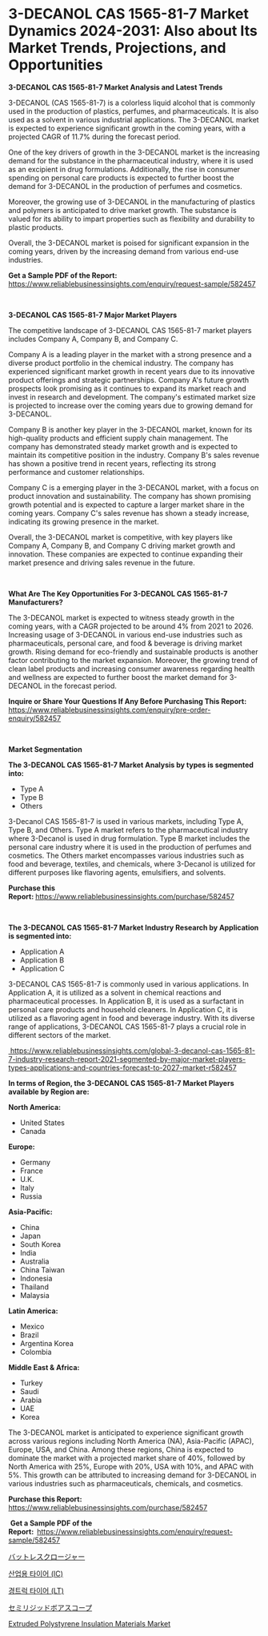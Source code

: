 <p><h1>3-DECANOL CAS 1565-81-7 Market Dynamics 2024-2031: Also about Its Market Trends, Projections, and Opportunities</h1></p><p><strong>3-DECANOL CAS 1565-81-7 Market Analysis and Latest Trends</strong></p>
<p><p>3-DECANOL (CAS 1565-81-7) is a colorless liquid alcohol that is commonly used in the production of plastics, perfumes, and pharmaceuticals. It is also used as a solvent in various industrial applications. The 3-DECANOL market is expected to experience significant growth in the coming years, with a projected CAGR of 11.7% during the forecast period.</p><p>One of the key drivers of growth in the 3-DECANOL market is the increasing demand for the substance in the pharmaceutical industry, where it is used as an excipient in drug formulations. Additionally, the rise in consumer spending on personal care products is expected to further boost the demand for 3-DECANOL in the production of perfumes and cosmetics.</p><p>Moreover, the growing use of 3-DECANOL in the manufacturing of plastics and polymers is anticipated to drive market growth. The substance is valued for its ability to impart properties such as flexibility and durability to plastic products.</p><p>Overall, the 3-DECANOL market is poised for significant expansion in the coming years, driven by the increasing demand from various end-use industries.</p></p>
<p><strong>Get a Sample PDF of the Report:&nbsp;</strong> <a href="https://www.reliablebusinessinsights.com/enquiry/request-sample/582457">https://www.reliablebusinessinsights.com/enquiry/request-sample/582457</a></p>
<p>&nbsp;</p>
<p><strong>3-DECANOL CAS 1565-81-7 Major Market Players</strong></p>
<p><p>The competitive landscape of 3-DECANOL CAS 1565-81-7 market players includes Company A, Company B, and Company C. </p><p>Company A is a leading player in the market with a strong presence and a diverse product portfolio in the chemical industry. The company has experienced significant market growth in recent years due to its innovative product offerings and strategic partnerships. Company A's future growth prospects look promising as it continues to expand its market reach and invest in research and development. The company's estimated market size is projected to increase over the coming years due to growing demand for 3-DECANOL.</p><p>Company B is another key player in the 3-DECANOL market, known for its high-quality products and efficient supply chain management. The company has demonstrated steady market growth and is expected to maintain its competitive position in the industry. Company B's sales revenue has shown a positive trend in recent years, reflecting its strong performance and customer relationships.</p><p>Company C is a emerging player in the 3-DECANOL market, with a focus on product innovation and sustainability. The company has shown promising growth potential and is expected to capture a larger market share in the coming years. Company C's sales revenue has shown a steady increase, indicating its growing presence in the market.</p><p>Overall, the 3-DECANOL market is competitive, with key players like Company A, Company B, and Company C driving market growth and innovation. These companies are expected to continue expanding their market presence and driving sales revenue in the future.</p></p>
<p>&nbsp;</p>
<p><strong>What Are The Key Opportunities For 3-DECANOL CAS 1565-81-7 Manufacturers?</strong></p>
<p><p>The 3-DECANOL market is expected to witness steady growth in the coming years, with a CAGR projected to be around 4% from 2021 to 2026. Increasing usage of 3-DECANOL in various end-use industries such as pharmaceuticals, personal care, and food & beverage is driving market growth. Rising demand for eco-friendly and sustainable products is another factor contributing to the market expansion. Moreover, the growing trend of clean label products and increasing consumer awareness regarding health and wellness are expected to further boost the market demand for 3-DECANOL in the forecast period.</p></p>
<p><strong>Inquire or Share Your Questions If Any Before Purchasing This Report:</strong> <a href="https://www.reliablebusinessinsights.com/enquiry/pre-order-enquiry/582457">https://www.reliablebusinessinsights.com/enquiry/pre-order-enquiry/582457</a></p>
<p>&nbsp;</p>
<p><strong>Market Segmentation</strong></p>
<p><strong>The 3-DECANOL CAS 1565-81-7 Market Analysis by types is segmented into:</strong></p>
<p><ul><li>Type A</li><li>Type B</li><li>Others</li></ul></p>
<p><p>3-Decanol CAS 1565-81-7 is used in various markets, including Type A, Type B, and Others. Type A market refers to the pharmaceutical industry where 3-Decanol is used in drug formulation. Type B market includes the personal care industry where it is used in the production of perfumes and cosmetics. The Others market encompasses various industries such as food and beverage, textiles, and chemicals, where 3-Decanol is utilized for different purposes like flavoring agents, emulsifiers, and solvents.</p></p>
<p><strong>Purchase this Report:&nbsp;</strong><a href="https://www.reliablebusinessinsights.com/purchase/582457">https://www.reliablebusinessinsights.com/purchase/582457</a></p>
<p>&nbsp;</p>
<p><strong>The 3-DECANOL CAS 1565-81-7 Market Industry Research by Application is segmented into:</strong></p>
<p><ul><li>Application A</li><li>Application B</li><li>Application C</li></ul></p>
<p><p>3-DECANOL CAS 1565-81-7 is commonly used in various applications. In Application A, it is utilized as a solvent in chemical reactions and pharmaceutical processes. In Application B, it is used as a surfactant in personal care products and household cleaners. In Application C, it is utilized as a flavoring agent in food and beverage industry. With its diverse range of applications, 3-DECANOL CAS 1565-81-7 plays a crucial role in different sectors of the market.</p></p>
<p><a href="https://www.reliablebusinessinsights.com/global-3-decanol-cas-1565-81-7-industry-research-report-2021-segmented-by-major-market-players-types-applications-and-countries-forecast-to-2027-market-r582457">&nbsp;https://www.reliablebusinessinsights.com/global-3-decanol-cas-1565-81-7-industry-research-report-2021-segmented-by-major-market-players-types-applications-and-countries-forecast-to-2027-market-r582457</a></p>
<p><strong>In terms of Region, the 3-DECANOL CAS 1565-81-7 Market Players available by Region are:</strong></p>
<p>
    <p> <strong> North America: </strong>
        <ul>
            <li>United States</li>
            <li>Canada</li>
        </ul>
        </p> 
    <p> <strong> Europe: </strong>
        <ul>
            <li>Germany</li>
            <li>France</li>
            <li>U.K.</li>
            <li>Italy</li>
            <li>Russia</li>
        </ul>
        </p> 
    <p> <strong> Asia-Pacific: </strong>
        <ul>
            <li>China</li>
            <li>Japan</li>
            <li>South Korea</li>
            <li>India</li>
            <li>Australia</li>
            <li>China Taiwan</li>
            <li>Indonesia</li>
            <li>Thailand</li>
            <li>Malaysia</li>
        </ul>
        </p> 
    <p> <strong> Latin America: </strong>
        <ul>
            <li>Mexico</li>
            <li>Brazil</li>
            <li>Argentina Korea</li>
            <li>Colombia</li>
        </ul>
        </p> 
    <p> <strong> Middle East & Africa: </strong>
        <ul>
            <li>Turkey</li>
            <li>Saudi</li>
            <li>Arabia</li>
            <li>UAE</li>
            <li>Korea</li>
        </ul>
    </p>
    </p>
<p><p>The 3-DECANOL market is anticipated to experience significant growth across various regions including North America (NA), Asia-Pacific (APAC), Europe, USA, and China. Among these regions, China is expected to dominate the market with a projected market share of 40%, followed by North America with 25%, Europe with 20%, USA with 10%, and APAC with 5%. This growth can be attributed to increasing demand for 3-DECANOL in various industries such as pharmaceuticals, chemicals, and cosmetics.</p></p>
<p><strong>Purchase this Report: </strong><a href="https://www.reliablebusinessinsights.com/purchase/582457">https://www.reliablebusinessinsights.com/purchase/582457</a></p>
<p>&nbsp;<strong>Get a Sample PDF of the Report:&nbsp;&nbsp;</strong><a href="https://www.reliablebusinessinsights.com/enquiry/request-sample/582457">https://www.reliablebusinessinsights.com/enquiry/request-sample/582457</a></p>
<p><strong></strong></p>
<p><p><a href="https://github.com/SarahFahey88/Market-Research-Report-List-1/blob/main/738648595258.md">バットレスクロージャー</a></p><p><a href="https://github.com/oajzkywllm460/Market-Research-Report-List-2/blob/main/930350586895.md">산업용 타이어 (IC)</a></p><p><a href="https://github.com/vsr06p4p49/Market-Research-Report-List-2/blob/main/376496286896.md">경트럭 타이어 (LT)</a></p><p><a href="https://github.com/mares423/Market-Research-Report-List-1/blob/main/419359495259.md">セミリジッドボアスコープ</a></p><p><a href="https://github.com/nathandecarvalho/Market-Research-Report-List-3/blob/main/extruded-polystyrene-insulation-materials-market.md">Extruded Polystyrene Insulation Materials Market</a></p></p>